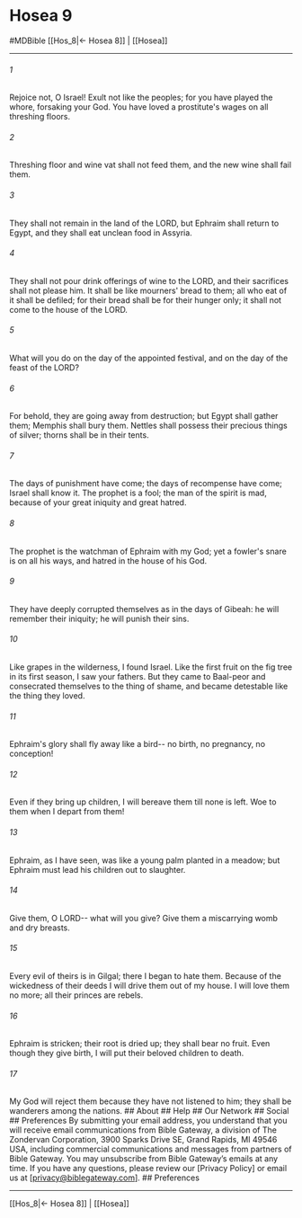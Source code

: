 # Hosea 9
#MDBible
[[Hos_8|← Hosea 8]] | [[Hosea]]

***






###### 1 


Rejoice not, O Israel! Exult not like the peoples; for you have played the whore, forsaking your God. You have loved a prostitute's wages on all threshing floors. 





###### 2 


Threshing floor and wine vat shall not feed them, and the new wine shall fail them. 





###### 3 


They shall not remain in the land of the LORD, but Ephraim shall return to Egypt, and they shall eat unclean food in Assyria. 





###### 4 


They shall not pour drink offerings of wine to the LORD, and their sacrifices shall not please him. It shall be like mourners' bread to them; all who eat of it shall be defiled; for their bread shall be for their hunger only; it shall not come to the house of the LORD. 





###### 5 


What will you do on the day of the appointed festival, and on the day of the feast of the LORD? 





###### 6 


For behold, they are going away from destruction; but Egypt shall gather them; Memphis shall bury them. Nettles shall possess their precious things of silver; thorns shall be in their tents. 





###### 7 


The days of punishment have come; the days of recompense have come; Israel shall know it. The prophet is a fool; the man of the spirit is mad, because of your great iniquity and great hatred. 





###### 8 


The prophet is the watchman of Ephraim with my God; yet a fowler's snare is on all his ways, and hatred in the house of his God. 





###### 9 


They have deeply corrupted themselves as in the days of Gibeah: he will remember their iniquity; he will punish their sins. 





###### 10 


Like grapes in the wilderness, I found Israel. Like the first fruit on the fig tree in its first season, I saw your fathers. But they came to Baal-peor and consecrated themselves to the thing of shame, and became detestable like the thing they loved. 





###### 11 


Ephraim's glory shall fly away like a bird-- no birth, no pregnancy, no conception! 





###### 12 


Even if they bring up children, I will bereave them till none is left. Woe to them when I depart from them! 





###### 13 


Ephraim, as I have seen, was like a young palm planted in a meadow; but Ephraim must lead his children out to slaughter. 





###### 14 


Give them, O LORD-- what will you give? Give them a miscarrying womb and dry breasts. 





###### 15 


Every evil of theirs is in Gilgal; there I began to hate them. Because of the wickedness of their deeds I will drive them out of my house. I will love them no more; all their princes are rebels. 





###### 16 


Ephraim is stricken; their root is dried up; they shall bear no fruit. Even though they give birth, I will put their beloved children to death. 





###### 17 


My God will reject them because they have not listened to him; they shall be wanderers among the nations. ## About ## Help ## Our Network ## Social ## Preferences By submitting your email address, you understand that you will receive email communications from Bible Gateway, a division of The Zondervan Corporation, 3900 Sparks Drive SE, Grand Rapids, MI 49546 USA, including commercial communications and messages from partners of Bible Gateway. You may unsubscribe from Bible Gateway&rsquo;s emails at any time. If you have any questions, please review our [Privacy Policy] or email us at [privacy@biblegateway.com]. ## Preferences

***

[[Hos_8|← Hosea 8]] | [[Hosea]]
